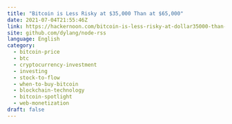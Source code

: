 ```yaml
---
title: "Bitcoin is Less Risky at $35,000 Than at $65,000"
date: 2021-07-04T21:55:46Z
link: https://hackernoon.com/bitcoin-is-less-risky-at-dollar35000-than-at-dollar65000-tik35ar?source=rss&utm_medium=RSS&utm_source=news.12bit.vn
site: github.com/dylang/node-rss
language: English
category:
  - bitcoin-price
  - btc
  - cryptocurrency-investment
  - investing
  - stock-to-flow
  - when-to-buy-bitcoin
  - blockchain-technology
  - bitcoin-spotlight
  - web-monetization
draft: false
---
```


